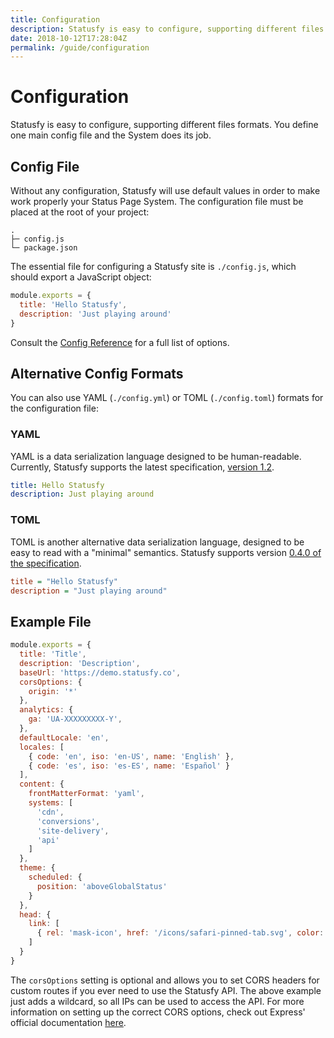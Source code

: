 ```yaml
---
title: Configuration
description: Statusfy is easy to configure, supporting different files formats. You define one main config file and the System does its job.
date: 2018-10-12T17:28:04Z
permalink: /guide/configuration
---
```


# Configuration

Statusfy is easy to configure, supporting different files formats. You define one main config file and the System does its job.

## Config File

Without any configuration, Statusfy will use default values in order to make work properly your Status Page System. The configuration file must be placed at the root of your project:

```
.
├─ config.js
└─ package.json
```

The essential file for configuring a Statusfy site is `./config.js`, which should export a JavaScript object:

``` js
module.exports = {
  title: 'Hello Statusfy',
  description: 'Just playing around'
}
```

Consult the [Config Reference](../config/README.md) for a full list of options.

## Alternative Config Formats

You can also use YAML (`./config.yml`) or TOML (`./config.toml`) formats for the configuration file:

### YAML

YAML is a data serialization language designed to be human-readable. Currently, Statusfy supports the latest specification, [version 1.2](http://yaml.org/spec/1.2/spec.html).

``` yaml
title: Hello Statusfy
description: Just playing around
```

### TOML

TOML is another alternative data serialization language, designed to be easy to read with a "minimal" semantics. Statusfy supports version [0.4.0 of the specification](https://github.com/toml-lang/toml/blob/master/versions/en/toml-v0.4.0.md).

``` ini
title = "Hello Statusfy"
description = "Just playing around"
```


## Example File

```javascript
module.exports = {
  title: 'Title',
  description: 'Description',
  baseUrl: 'https://demo.statusfy.co',
  corsOptions: {
    origin: '*'
  },
  analytics: {
    ga: 'UA-XXXXXXXXX-Y',
  },
  defaultLocale: 'en',
  locales: [
    { code: 'en', iso: 'en-US', name: 'English' },
    { code: 'es', iso: 'es-ES', name: 'Español' }
  ],
  content: {
    frontMatterFormat: 'yaml',
    systems: [
      'cdn',
      'conversions',
      'site-delivery',
      'api'
    ]
  },
  theme: {
    scheduled: {
      position: 'aboveGlobalStatus'
    }
  },
  head: {
    link: [
      { rel: 'mask-icon', href: '/icons/safari-pinned-tab.svg', color: '#3e4e88' }
    ]
  }
}
```

The `corsOptions` setting is optional and allows you to set CORS headers for custom routes if you ever need to use the Statusfy API. The above example just adds a wildcard, so all IPs can be used to access the API. For more information on setting up the correct CORS options, check out Express' official documentation [here](https://expressjs.com/en/resources/middleware/cors.html).
